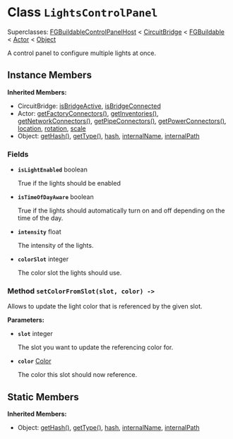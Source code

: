 # Class <code>LightsControlPanel</code>

Superclasses: <a href="FGBuildableControlPanelHost.md">FGBuildableControlPanelHost</a> < <a href="CircuitBridge.md">CircuitBridge</a> < <a href="FGBuildable.md">FGBuildable</a> < <a href="Actor.md">Actor</a> < <a href="Object.md">Object</a>

A control panel to configure multiple lights at once.
## Instance Members
<b>Inherited Members:</b>
- CircuitBridge: <a href="CircuitBridge.md#isBridgeActive">isBridgeActive</a>, <a href="CircuitBridge.md#isBridgeConnected">isBridgeConnected</a>
- Actor: <a href="Actor.md#getFactoryConnectors">getFactoryConnectors()</a>, <a href="Actor.md#getInventories">getInventories()</a>, <a href="Actor.md#getNetworkConnectors">getNetworkConnectors()</a>, <a href="Actor.md#getPipeConnectors">getPipeConnectors()</a>, <a href="Actor.md#getPowerConnectors">getPowerConnectors()</a>, <a href="Actor.md#location">location</a>, <a href="Actor.md#rotation">rotation</a>, <a href="Actor.md#scale">scale</a>
- Object: <a href="Object.md#getHash">getHash()</a>, <a href="Object.md#getType">getType()</a>, <a href="Object.md#hash">hash</a>, <a href="Object.md#internalName">internalName</a>, <a href="Object.md#internalPath">internalPath</a>
### Fields
- <code><b>isLightEnabled</b></code> boolean

  True if the lights should be enabled
- <code><b>isTimeOfDayAware</b></code> boolean

  True if the lights should automatically turn on and off depending on the time of the day.
- <code><b>intensity</b></code> float

  The intensity of the lights.
- <code><b>colorSlot</b></code> integer

  The color slot the lights should use.
### Method <code>setColorFromSlot(slot, color) -> </code>
Allows to update the light color that is referenced by the given slot.

<b>Parameters:</b>

- <code><b>slot</b></code> integer

  The slot you want to update the referencing color for.
- <code><b>color</b></code> <a href="../structs/Color.md">Color</a>

  The color this slot should now reference.
## Static Members
<b>Inherited Members:</b>
- Object: <a href="Object.md#getHash">getHash()</a>, <a href="Object.md#getType">getType()</a>, <a href="Object.md#hash">hash</a>, <a href="Object.md#internalName">internalName</a>, <a href="Object.md#internalPath">internalPath</a>